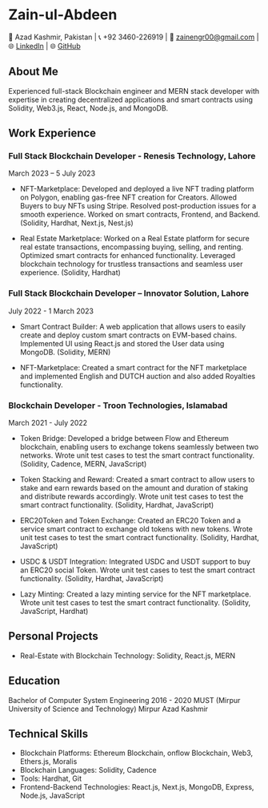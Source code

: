 # Zain-ul-Abdeen

📍 Azad Kashmir, Pakistan | 📞 +92 3460-226919 | 📧 zainengr00@gmail.com | 🌐 [LinkedIn](https://www.linkedin.com/in/zainengr) | 🌐 [GitHub](https://github.com/zain60)

## About Me

Experienced full-stack Blockchain engineer and MERN stack developer with expertise in creating decentralized applications and smart contracts using Solidity, Web3.js, React, Node.js, and MongoDB.

## Work Experience

### Full Stack Blockchain Developer - Renesis Technology, Lahore
March 2023 – 5 July 2023

- NFT-Marketplace: Developed and deployed a live NFT trading platform on Polygon, enabling gas-free NFT creation for Creators. Allowed Buyers to buy NFTs using Stripe. Resolved post-production issues for a smooth experience. Worked on smart contracts, Frontend, and Backend. (Solidity, Hardhat, Next.js, Nest.js)

- Real Estate Marketplace: Worked on a Real Estate platform for secure real estate transactions, encompassing buying, selling, and renting. Optimized smart contracts for enhanced functionality. Leveraged blockchain technology for trustless transactions and seamless user experience. (Solidity, Hardhat)

### Full Stack Blockchain Developer – Innovator Solution, Lahore
July 2022 - 1 March 2023

- Smart Contract Builder: A web application that allows users to easily create and deploy custom smart contracts on EVM-based chains. Implemented UI using React.js and stored the User data using MongoDB. (Solidity, MERN)

- NFT-Marketplace: Created a smart contract for the NFT marketplace and implemented English and DUTCH auction and also added Royalties functionality.

### Blockchain Developer - Troon Technologies, Islamabad
March 2021 - July 2022

- Token Bridge: Developed a bridge between Flow and Ethereum blockchain, enabling users to exchange tokens seamlessly between two networks. Wrote unit test cases to test the smart contract functionality. (Solidity, Cadence, MERN, JavaScript)

- Token Stacking and Reward: Created a smart contract to allow users to stake and earn rewards based on the amount and duration of staking and distribute rewards accordingly. Wrote unit test cases to test the smart contract functionality. (Solidity, Hardhat, JavaScript)

- ERC20Token and Token Exchange: Created an ERC20 Token and a service smart contract to exchange old tokens with new tokens. Wrote unit test cases to test the smart contract functionality. (Solidity, Hardhat, JavaScript)

- USDC & USDT Integration: Integrated USDC and USDT support to buy an ERC20 social Token. Wrote unit test cases to test the smart contract functionality. (Solidity, Hardhat, JavaScript)

- Lazy Minting: Created a lazy minting service for the NFT marketplace. Wrote unit test cases to test the smart contract functionality. (Solidity, JavaScript, Hardhat)

## Personal Projects

- Real-Estate with Blockchain Technology: Solidity, React.js, MERN

## Education

Bachelor of Computer System Engineering
2016 - 2020
MUST (Mirpur University of Science and Technology) Mirpur Azad Kashmir

## Technical Skills

- Blockchain Platforms: Ethereum Blockchain, onflow Blockchain, Web3, Ethers.js, Moralis
- Blockchain Languages: Solidity, Cadence
- Tools: Hardhat, Git
- Frontend-Backend Technologies: React.js, Next.js, MongoDB, Express, Node.js, JavaScript
